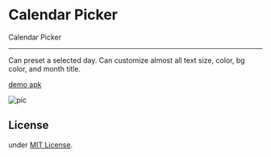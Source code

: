 # Calendar Picker

Calendar Picker

---

Can preset a selected day. Can customize almost all text size, color, bg color, and month title.


[demo apk](https://github.com/maxyou/CalendarPicker/blob/master/example-release.apk?raw=true)<br>

![pic][1]

  [1]: https://raw.githubusercontent.com/maxyou/CalendarPicker/master/ezgif.com-resize.gif

## License<br>
under [MIT License](http://www.opensource.org/licenses/MIT).
